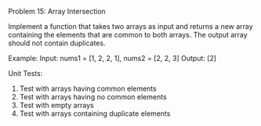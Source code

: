 Problem 15: Array Intersection

Implement a function that takes two arrays as input and returns a new array containing the elements that are common to both arrays. The output array should not contain duplicates.

Example:
Input: nums1 = [1, 2, 2, 1], nums2 = [2, 2, 3]
Output: [2]

Unit Tests:

1. Test with arrays having common elements
2. Test with arrays having no common elements
3. Test with empty arrays
4. Test with arrays containing duplicate elements
